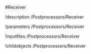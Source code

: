 <!-- MOOSE Object Documentation Stub: Remove this when content is added. -->
#Receiver

!description /Postprocessors/Receiver

!parameters /Postprocessors/Receiver

!inputfiles /Postprocessors/Receiver

!childobjects /Postprocessors/Receiver
